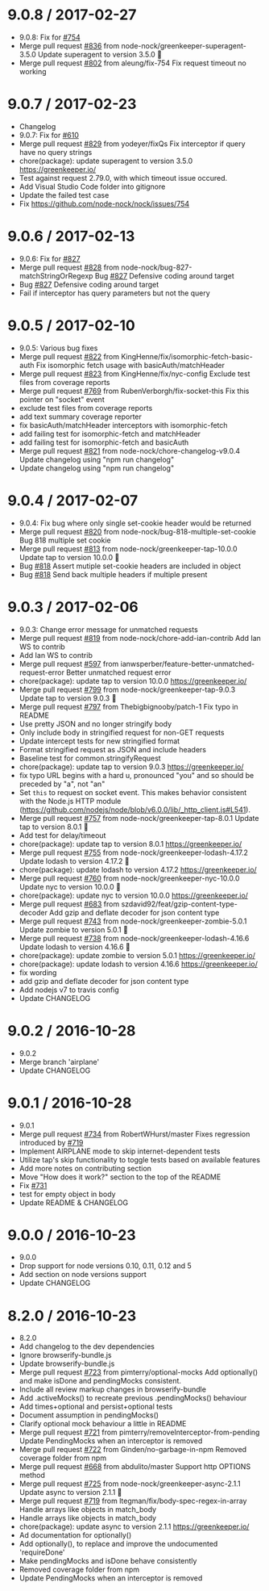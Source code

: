 9.0.8 / 2017-02-27
==================

  * 9.0.8: Fix for [#754](https://github.com/node-nock/nock/issues/754)
  * Merge pull request [#836](https://github.com/node-nock/nock/issues/836) from node-nock/greenkeeper-superagent-3.5.0
    Update superagent to version 3.5.0 🚀
  * Merge pull request [#802](https://github.com/node-nock/nock/issues/802) from aleung/fix-754
    Fix request timeout no working

9.0.7 / 2017-02-23
==================

  * Changelog
  * 9.0.7: Fix for [#610](https://github.com/node-nock/nock/issues/610)
  * Merge pull request [#829](https://github.com/node-nock/nock/issues/829) from yodeyer/fixQs
    Fix interceptor if query have no query strings
  * chore(package): update superagent to version 3.5.0
    https://greenkeeper.io/
  * Test against request 2.79.0, with which timeout issue occured.
  * Add Visual Studio Code folder into gitignore
  * Update the failed test case
  * Fix https://github.com/node-nock/nock/issues/754

9.0.6 / 2017-02-13
==================

  * 9.0.6: Fix for [#827](https://github.com/node-nock/nock/issues/827)
  * Merge pull request [#828](https://github.com/node-nock/nock/issues/828) from node-nock/bug-827-matchStringOrRegexp
    Bug [#827](https://github.com/node-nock/nock/issues/827) Defensive coding around target
  * Bug [#827](https://github.com/node-nock/nock/issues/827) Defensive coding around target
  * Fail if interceptor has query parameters but not the query

9.0.5 / 2017-02-10
==================

  * 9.0.5: Various bug fixes
  * Merge pull request [#822](https://github.com/node-nock/nock/issues/822) from KingHenne/fix/isomorphic-fetch-basic-auth
    Fix isomorphic fetch usage with basicAuth/matchHeader
  * Merge pull request [#823](https://github.com/node-nock/nock/issues/823) from KingHenne/fix/nyc-config
    Exclude test files from coverage reports
  * Merge pull request [#769](https://github.com/node-nock/nock/issues/769) from RubenVerborgh/fix-socket-this
    Fix this pointer on "socket" event
  * exclude test files from coverage reports
  * add text summary coverage reporter
  * fix basicAuth/matchHeader interceptors with isomorphic-fetch
  * add failing test for isomorphic-fetch and matchHeader
  * add failing test for isomorphic-fetch and basicAuth
  * Merge pull request [#821](https://github.com/node-nock/nock/issues/821) from node-nock/chore-changelog-v9.0.4
    Update changelog using "npm run changelog"
  * Update changelog using "npm run changelog"

9.0.4 / 2017-02-07
==================

  * 9.0.4: Fix bug where only single set-cookie header would be returned
  * Merge pull request [#820](https://github.com/node-nock/nock/issues/820) from node-nock/bug-818-multiple-set-cookie
    Bug 818 multiple set cookie
  * Merge pull request [#813](https://github.com/node-nock/nock/issues/813) from node-nock/greenkeeper-tap-10.0.0
    Update tap to version 10.0.0 🚀
  * Bug [#818](https://github.com/node-nock/nock/issues/818) Assert mutiple set-cookie headers are included in object
  * Bug [#818](https://github.com/node-nock/nock/issues/818) Send back multiple headers if multiple present

9.0.3 / 2017-02-06
==================

  * 9.0.3: Change error message for unmatched requests
  * Merge pull request [#819](https://github.com/node-nock/nock/issues/819) from node-nock/chore-add-ian-contrib
    Add Ian WS to contrib
  * Add Ian WS to contrib
  * Merge pull request [#597](https://github.com/node-nock/nock/issues/597) from ianwsperber/feature-better-unmatched-request-error
    Better unmatched request error
  * chore(package): update tap to version 10.0.0
    https://greenkeeper.io/
  * Merge pull request [#799](https://github.com/node-nock/nock/issues/799) from node-nock/greenkeeper-tap-9.0.3
    Update tap to version 9.0.3 🚀
  * Merge pull request [#797](https://github.com/node-nock/nock/issues/797) from Thebigbignooby/patch-1
    Fix typo in README
  * Use pretty JSON and no longer stringify body
  * Only include body in stringified request for non-GET requests
  * Update intercept tests for new stringified format
  * Format stringified request as JSON and include headers
  * Baseline test for common.stringifyRequest
  * chore(package): update tap to version 9.0.3
    https://greenkeeper.io/
  * fix typo
    URL begins with a hard u, pronounced "you" and so should be preceded by "a", not "an"
  * Set `this` to request on socket event.
    This makes behavior consistent with the Node.js HTTP module
    (https://github.com/nodejs/node/blob/v6.0.0/lib/_http_client.js#L541).
  * Merge pull request [#757](https://github.com/node-nock/nock/issues/757) from node-nock/greenkeeper-tap-8.0.1
    Update tap to version 8.0.1 🚀
  * Add test for delay/timeout
  * chore(package): update tap to version 8.0.1
    https://greenkeeper.io/
  * Merge pull request [#755](https://github.com/node-nock/nock/issues/755) from node-nock/greenkeeper-lodash-4.17.2
    Update lodash to version 4.17.2 🚀
  * chore(package): update lodash to version 4.17.2
    https://greenkeeper.io/
  * Merge pull request [#760](https://github.com/node-nock/nock/issues/760) from node-nock/greenkeeper-nyc-10.0.0
    Update nyc to version 10.0.0 🚀
  * chore(package): update nyc to version 10.0.0
    https://greenkeeper.io/
  * Merge pull request [#683](https://github.com/node-nock/nock/issues/683) from szdavid92/feat/gzip-content-type-decoder
    Add gzip and deflate decoder for json content type
  * Merge pull request [#743](https://github.com/node-nock/nock/issues/743) from node-nock/greenkeeper-zombie-5.0.1
    Update zombie to version 5.0.1 🚀
  * Merge pull request [#738](https://github.com/node-nock/nock/issues/738) from node-nock/greenkeeper-lodash-4.16.6
    Update lodash to version 4.16.6 🚀
  * chore(package): update zombie to version 5.0.1
    https://greenkeeper.io/
  * chore(package): update lodash to version 4.16.6
    https://greenkeeper.io/
  * fix wording
  * add gzip and deflate decoder for json content type
  * Add nodejs v7 to travis config
  * Update CHANGELOG

9.0.2 / 2016-10-28
==================

  * 9.0.2
  * Merge branch 'airplane'
  * Update CHANGELOG

9.0.1 / 2016-10-28
==================

  * 9.0.1
  * Merge pull request [#734](https://github.com/node-nock/nock/issues/734) from RobertWHurst/master
    Fixes regression introduced by [#719](https://github.com/node-nock/nock/issues/719)
  * Implement AIRPLANE mode to skip internet-dependent tests
  * Utilize tap's skip functionality to toggle tests based on available features
  * Add more notes on contributing section
  * Move "How does it work?" section to the top of the README
  * Fix [#731](https://github.com/node-nock/nock/issues/731)
  * test for empty object in body
  * Update README & CHANGELOG

9.0.0 / 2016-10-23
==================

  * 9.0.0
  * Drop support for node versions 0.10, 0.11, 0.12 and 5
  * Add section on node versions support
  * Update CHANGELOG

8.2.0 / 2016-10-23
==================

  * 8.2.0
  * Add changelog to the dev dependencies
  * Ignore browserify-bundle.js
  * Update browserify-bundle.js
  * Merge pull request [#723](https://github.com/node-nock/nock/issues/723) from pimterry/optional-mocks
    Add optionally() and make isDone and pendingMocks consistent.
  * Include all review markup changes in browserify-bundle
  * Add .activeMocks() to recreate previous .pendingMocks() behaviour
  * Add times+optional and persist+optional tests
  * Document assumption in pendingMocks()
  * Clarify optional mock behaviour a little in README
  * Merge pull request [#721](https://github.com/node-nock/nock/issues/721) from pimterry/removeInterceptor-from-pending
    Update PendingMocks when an interceptor is removed
  * Merge pull request [#722](https://github.com/node-nock/nock/issues/722) from Ginden/no-garbage-in-npm
    Removed coverage folder from npm
  * Merge pull request [#668](https://github.com/node-nock/nock/issues/668) from abdulito/master
    Support http OPTIONS method
  * Merge pull request [#725](https://github.com/node-nock/nock/issues/725) from node-nock/greenkeeper-async-2.1.1
    Update async to version 2.1.1 🚀
  * Merge pull request [#719](https://github.com/node-nock/nock/issues/719) from ltegman/fix/body-spec-regex-in-array
    Handle arrays like objects in match_body
  * Handle arrays like objects in match_body
  * chore(package): update async to version 2.1.1
    https://greenkeeper.io/
  * Ad documentation for optionally()
  * Add optionally(), to replace and improve the undocumented 'requireDone'
  * Make pendingMocks and isDone behave consistently
  * Removed coverage folder from npm
  * Update PendingMocks when an interceptor is removed
